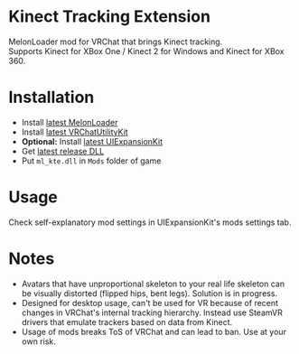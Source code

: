 # Kinect Tracking Extension

MelonLoader mod for VRChat that brings Kinect tracking.  
Supports Kinect for XBox One / Kinect 2 for Windows and Kinect for XBox 360.

# Installation
* Install [latest MelonLoader](https://github.com/LavaGang/MelonLoader)
* Install [latest VRChatUtilityKit](https://github.com/SleepyVRC/Mods)
* **Optional:** Install [latest UIExpansionKit](https://github.com/knah/VRCMods)
* Get [latest release DLL](../../../releases/latest)
* Put `ml_kte.dll` in `Mods` folder of game

# Usage
Check self-explanatory mod settings in UIExpansionKit's mods settings tab.

# Notes
* Avatars that have unproportional skeleton to your real life skeleton can be visually distorted (flipped hips, bent legs). Solution is in progress. 
* Designed for desktop usage, can't be used for VR because of recent changes in VRChat's internal tracking hierarchy. Instead use SteamVR drivers that emulate trackers based on data from Kinect.
* Usage of mods breaks ToS of VRChat and can lead to ban. Use at your own risk.
